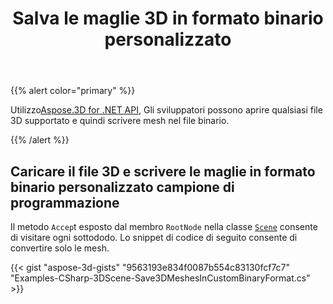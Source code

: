 ﻿---
title: Salva le maglie 3D in formato binario personalizzato
type: docs
weight: 20
url: /it/net/save-3d-meshes-in-custom-binary-format/
description: Utilizzando Aspose.3D for .NET API, gli sviluppatori possono aprire qualsiasi file 3D supportato e quindi scrivere mesh nel file binario personalizzato.
---
{{% alert color="primary" %}}

Utilizzo[Aspose.3D for .NET API](https://products.aspose.com/3d/net/), Gli sviluppatori possono aprire qualsiasi file 3D supportato e quindi scrivere mesh nel file binario.

{{% /alert %}}
## **Caricare il file 3D e scrivere le maglie in formato binario personalizzato campione di programmazione**
Il metodo `Accep`t esposto dal membro `RootNode` nella classe [`Scene`](https://reference.aspose.com/3d/net/aspose.threed/scene) consente di visitare ogni sottododo. Lo snippet di codice di seguito consente di convertire solo le mesh.

{{< gist "aspose-3d-gists" "9563193e834f0087b554c83130fcf7c7" "Examples-CSharp-3DScene-Save3DMeshesInCustomBinaryFormat.cs" >}}
